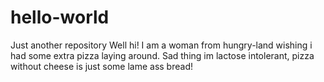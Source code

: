# hello-world
Just another repository
Well hi! I am a woman from hungry-land wishing i had some extra pizza laying around. Sad thing im lactose intolerant, pizza without cheese is just some lame ass bread!
